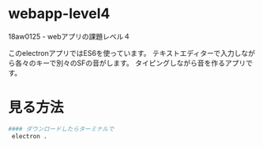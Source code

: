 # webapp-level4
18aw0125 - webアプリの課題レベル４

このelectronアプリではES6を使っています。
テキストエディターで入力しながら各々のキーで別々のSFの音がします。
タイピングしながら音を作るアプリです。

# 見る方法
``` bash
#### ダウンロードしたらターミナルで
 electron .
```
